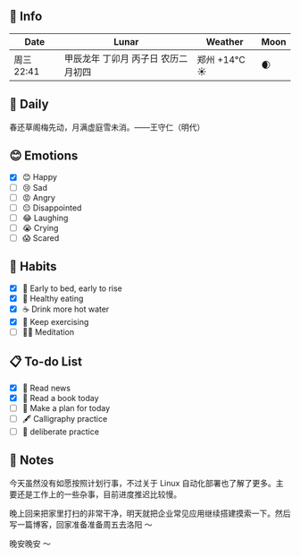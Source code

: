 ## 📅 Info

| Date                           | Lunar                      | Weather                                                      | Moon                                                    |
| ------------------------------ | -------------------------- | ------------------------------------------------------------ | ------------------------------------------------------- |
| 周三 22:41 | 甲辰龙年 丁卯月 丙子日 农历二月初四 | 郑州 +14°C ☀️   | 🌒 |

## 📖 Daily

春还草阁梅先动，月满虚庭雪未消。——王守仁（明代）

## 😊 Emotions

- [x] 😊 Happy
- [ ] 😢 Sad
- [ ] 😡 Angry
- [ ] 😔 Disappointed
- [ ] 😂 Laughing
- [ ] 😭 Crying
- [ ] 😱 Scared

## 🍎 Habits

- [x] 🌅 Early to bed, early to rise
- [x] 🥕 Healthy eating
- [x] ☕️ Drink more hot water
- [x] 💪 Keep exercising
- [ ] 🧘‍♂️ Meditation

## 📋 To-do List

- [x] 📰 Read news
- [x] 📖 Read a book today
- [ ] 📝 Make a plan for today
- [ ] 🖋️ Calligraphy practice
- [ ] 🎯 deliberate practice

## 📝 Notes

今天虽然没有如愿按照计划行事，不过关于 Linux 自动化部署也了解了更多。主要还是工作上的一些杂事，目前进度推迟比较慢。

晚上回来把家里打扫的非常干净，明天就把企业常见应用继续搭建摸索一下。然后写一篇博客，回家准备准备周五去洛阳 ～

晚安晚安 ～
